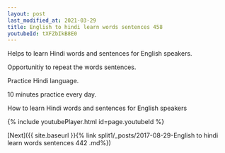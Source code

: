 ```yaml
---
layout: post
last_modified_at: 2021-03-29
title: English to hindi learn words sentences 458 
youtubeId: tXFZbIkB8E0
---
```

 
 
Helps to learn Hindi words and sentences for English speakers.

Opportunitiy to repeat the words sentences. 

Practice Hindi language. 
 
10 minutes practice every day. 
 
How to learn Hindi words and sentences for English speakers 
 
{% include youtubePlayer.html id=page.youtubeId %}
 
 
[Next]({{ site.baseurl }}{% link  split1/_posts/2017-08-29-English to hindi learn words sentences 442 .md%})
 
